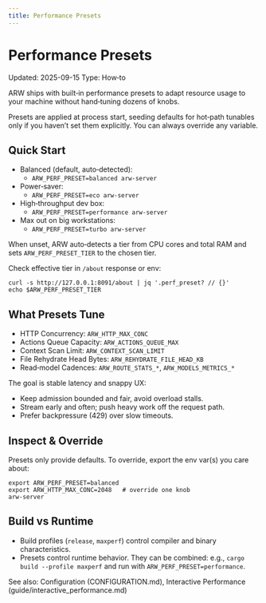 ```yaml
---
title: Performance Presets
---
```


# Performance Presets
Updated: 2025-09-15
Type: How‑to

ARW ships with built‑in performance presets to adapt resource usage to your machine without hand‑tuning dozens of knobs.

Presets are applied at process start, seeding defaults for hot‑path tunables only if you haven’t set them explicitly. You can always override any variable.

## Quick Start
- Balanced (default, auto‑detected):
  - `ARW_PERF_PRESET=balanced arw-server`
- Power‑saver:
  - `ARW_PERF_PRESET=eco arw-server`
- High‑throughput dev box:
  - `ARW_PERF_PRESET=performance arw-server`
- Max out on big workstations:
  - `ARW_PERF_PRESET=turbo arw-server`

When unset, ARW auto‑detects a tier from CPU cores and total RAM and sets `ARW_PERF_PRESET_TIER` to the chosen tier.

Check effective tier in `/about` response or env:
```
curl -s http://127.0.0.1:8091/about | jq '.perf_preset? // {}'
echo $ARW_PERF_PRESET_TIER
```

## What Presets Tune
- HTTP Concurrency: `ARW_HTTP_MAX_CONC`
- Actions Queue Capacity: `ARW_ACTIONS_QUEUE_MAX`
- Context Scan Limit: `ARW_CONTEXT_SCAN_LIMIT`
- File Rehydrate Head Bytes: `ARW_REHYDRATE_FILE_HEAD_KB`
- Read‑model Cadences: `ARW_ROUTE_STATS_*`, `ARW_MODELS_METRICS_*`

The goal is stable latency and snappy UX:
- Keep admission bounded and fair, avoid overload stalls.
- Stream early and often; push heavy work off the request path.
- Prefer backpressure (429) over slow timeouts.

## Inspect & Override
Presets only provide defaults. To override, export the env var(s) you care about:
```
export ARW_PERF_PRESET=balanced
export ARW_HTTP_MAX_CONC=2048   # override one knob
arw-server
```

## Build vs Runtime
- Build profiles (`release`, `maxperf`) control compiler and binary characteristics.
- Presets control runtime behavior. They can be combined: e.g., `cargo build --profile maxperf` and run with `ARW_PERF_PRESET=performance`.

See also: Configuration (CONFIGURATION.md), Interactive Performance (guide/interactive_performance.md)

